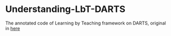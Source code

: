 # Understanding-LbT-DARTS
The annotated code of Learning by Teaching framework on DARTS, original in [here](https://github.com/abhibha1807/NAS-Pneumonia-Detection)
